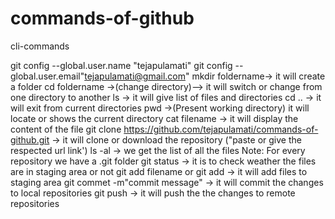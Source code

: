 # commands-of-github
 
 cli-commands
 
 git config --global.user.name "tejapulamati"
 git config --global.user.email"tejapulamati@gmail.com"
 mkdir foldername-> it will create a folder 
 cd foldername ->(change directory)--> it will switch or change from one directory to another 
 ls -> it will give list of files and directories
 cd .. -> it will exit from current directories
 pwd ->(Present working directory) it will locate or shows the current directory
 cat filename -> it will display the content of the file
 git clone https://github.com/tejapulamati/commands-of-github.git -> it will clone or download the repository
           ("paste or give the respected url link')
 ls -al -> we get the list of all the files
 Note: For every repository we have a .git folder
 git status -> it is to check weather the files are in staging area or not 
 git add filename or git add -> it will add files to staging area
 git commet -m"commit message" -> it will commit the changes to local repositories
 git push -> it will push the the changes to remote repositories
 
 
 
 
